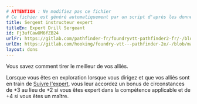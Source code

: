 ```yaml
---
# ATTENTION : Ne modifiez pas ce fichier
# Ce fichier est généré automatiquement par un script d'après les données du module Foundry VTT officiel et de sa traduction
title: Sergent instructeur expert
titleEn: Expert Drill Sergeant
id: Fj3ufCawOM6fZB24
urlFr: https://gitlab.com/pathfinder-fr/foundryvtt-pathfinder2-fr/-/blob/master/data/feats/Fj3ufCawOM6fZB24.htm
urlEn: https://gitlab.com/hooking/foundry-vtt---pathfinder-2e/-/blob/master/packs/data/feats.db/expert-drill-sergeant.json
layout: dons
---
```

Vous savez comment tirer le meilleur de vos alliés.

Lorsque vous êtes en exploration lorsque vous dirigez et que vos alliés sont en train de [Suivre l'expert](../actions/suivre-l-expert.html), vous leur accordez un bonus de circonstances de +3 au lieu de +2 si vous êtes expert dans la compétence applicable et de +4 si vous êtes un maître.
